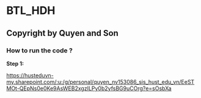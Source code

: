 # BTL_HDH


## Copyright by Quyen and Son
### How to run the code ?
<p style="font-weight:bold"> Step 1: </p>

https://husteduvn-my.sharepoint.com/:u:/g/personal/quyen_nv153086_sis_hust_edu_vn/EeSTMOt-QEpNs0e0Ke9AsWEB2xgzILPy0b2yfsBG9uCOrg?e=sOsbXa

